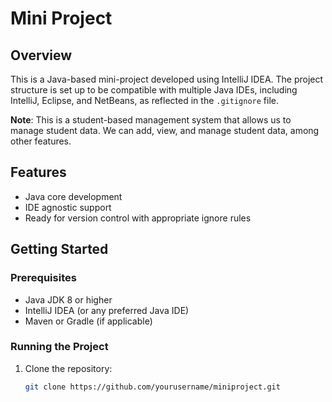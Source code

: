 # Mini Project

## Overview

This is a Java-based mini-project developed using IntelliJ IDEA. The project structure is set up to be compatible with multiple Java IDEs, including IntelliJ, Eclipse, and NetBeans, as reflected in the `.gitignore` file.

**Note**: This is a student-based management system that allows us to manage student data. We can add, view, and manage student data, among other features.

## Features

- Java core development
- IDE agnostic support
- Ready for version control with appropriate ignore rules

## Getting Started

### Prerequisites

- Java JDK 8 or higher
- IntelliJ IDEA (or any preferred Java IDE)
- Maven or Gradle (if applicable)

### Running the Project

1. Clone the repository:
   ```bash
   git clone https://github.com/yourusername/miniproject.git

